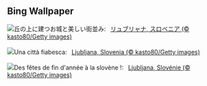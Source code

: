 ## Bing Wallpaper
![](https://www.bing.com/th?id=OHR.LjubljanaLights_JA-JP9081354484_UHD.jpg&w=1000)丘の上に建つお城と美しい街並み:&nbsp;&ensp;[リュブリャナ, スロベニア (© kasto80/Getty images)](https://www.bing.com/th?id=OHR.LjubljanaLights_JA-JP9081354484_UHD.jpg)
<br><br/>
![](https://www.bing.com/th?id=OHR.LjubljanaLights_IT-IT1809782695_UHD.jpg&w=1000)Una città fiabesca:&nbsp;&ensp;[Ljubljana, Slovenia (© kasto80/Getty images)](https://www.bing.com/th?id=OHR.LjubljanaLights_IT-IT1809782695_UHD.jpg)
<br><br/>
![](https://www.bing.com/th?id=OHR.LjubljanaLights_FR-FR3780217998_UHD.jpg&w=1000)Des fêtes de fin d'année à la slovène !:&nbsp;&ensp;[Ljubljana, Slovénie (© kasto80/Getty images)](https://www.bing.com/th?id=OHR.LjubljanaLights_FR-FR3780217998_UHD.jpg)
<br><br/>
